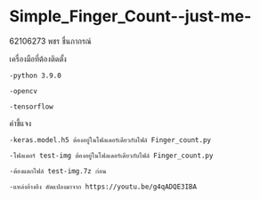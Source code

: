 # Simple_Finger_Count--just-me-

62106273 พชร ชื่นภากรณ์

เครื่องมือที่ต้องติดตั้ง

    -python 3.9.0

    -opencv

    -tensorflow

คำชี้แจง

    -keras.model.h5 ต้องอยู่ในโฟลเดอร์เดียวกับไฟล์ Finger_count.py 

    -โฟลเดอร์ test-img ต้องอยู่ในโฟลเดอร์เดียวกับไฟล์ Finger_count.py 

    -ต้องแตกไฟล์ test-img.7z ก่อน 

    -แหล่งอ้างอิง ดัดแปลงมาจาก https://youtu.be/g4qADQE3IBA
